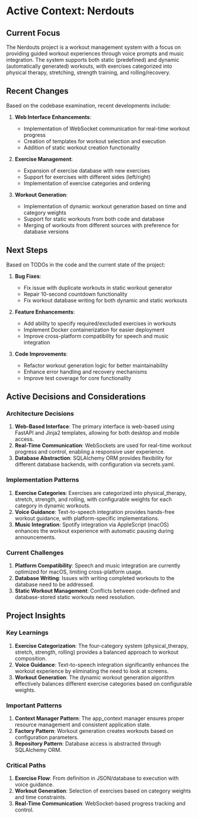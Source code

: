 # Active Context: Nerdouts

## Current Focus
The Nerdouts project is a workout management system with a focus on providing guided workout experiences through voice prompts and music integration. The system supports both static (predefined) and dynamic (automatically generated) workouts, with exercises categorized into physical therapy, stretching, strength training, and rolling/recovery.

## Recent Changes
Based on the codebase examination, recent developments include:

1. **Web Interface Enhancements**:
   - Implementation of WebSocket communication for real-time workout progress
   - Creation of templates for workout selection and execution
   - Addition of static workout creation functionality

2. **Exercise Management**:
   - Expansion of exercise database with new exercises
   - Support for exercises with different sides (left/right)
   - Implementation of exercise categories and ordering

3. **Workout Generation**:
   - Implementation of dynamic workout generation based on time and category weights
   - Support for static workouts from both code and database
   - Merging of workouts from different sources with preference for database versions

## Next Steps
Based on TODOs in the code and the current state of the project:

1. **Bug Fixes**:
   - Fix issue with duplicate workouts in static workout generator
   - Repair 10-second countdown functionality
   - Fix workout database writing for both dynamic and static workouts

2. **Feature Enhancements**:
   - Add ability to specify required/excluded exercises in workouts
   - Implement Docker containerization for easier deployment
   - Improve cross-platform compatibility for speech and music integration

3. **Code Improvements**:
   - Refactor workout generation logic for better maintainability
   - Enhance error handling and recovery mechanisms
   - Improve test coverage for core functionality

## Active Decisions and Considerations

### Architecture Decisions
1. **Web-Based Interface**: The primary interface is web-based using FastAPI and Jinja2 templates, allowing for both desktop and mobile access.
2. **Real-Time Communication**: WebSockets are used for real-time workout progress and control, enabling a responsive user experience.
3. **Database Abstraction**: SQLAlchemy ORM provides flexibility for different database backends, with configuration via secrets.yaml.

### Implementation Patterns
1. **Exercise Categories**: Exercises are categorized into physical_therapy, stretch, strength, and rolling, with configurable weights for each category in dynamic workouts.
2. **Voice Guidance**: Text-to-speech integration provides hands-free workout guidance, with platform-specific implementations.
3. **Music Integration**: Spotify integration via AppleScript (macOS) enhances the workout experience with automatic pausing during announcements.

### Current Challenges
1. **Platform Compatibility**: Speech and music integration are currently optimized for macOS, limiting cross-platform usage.
2. **Database Writing**: Issues with writing completed workouts to the database need to be addressed.
3. **Static Workout Management**: Conflicts between code-defined and database-stored static workouts need resolution.

## Project Insights

### Key Learnings
1. **Exercise Categorization**: The four-category system (physical_therapy, stretch, strength, rolling) provides a balanced approach to workout composition.
2. **Voice Guidance**: Text-to-speech integration significantly enhances the workout experience by eliminating the need to look at screens.
3. **Workout Generation**: The dynamic workout generation algorithm effectively balances different exercise categories based on configurable weights.

### Important Patterns
1. **Context Manager Pattern**: The app_context manager ensures proper resource management and consistent application state.
2. **Factory Pattern**: Workout generation creates workouts based on configuration parameters.
3. **Repository Pattern**: Database access is abstracted through SQLAlchemy ORM.

### Critical Paths
1. **Exercise Flow**: From definition in JSON/database to execution with voice guidance.
2. **Workout Generation**: Selection of exercises based on category weights and time constraints.
3. **Real-Time Communication**: WebSocket-based progress tracking and control.
